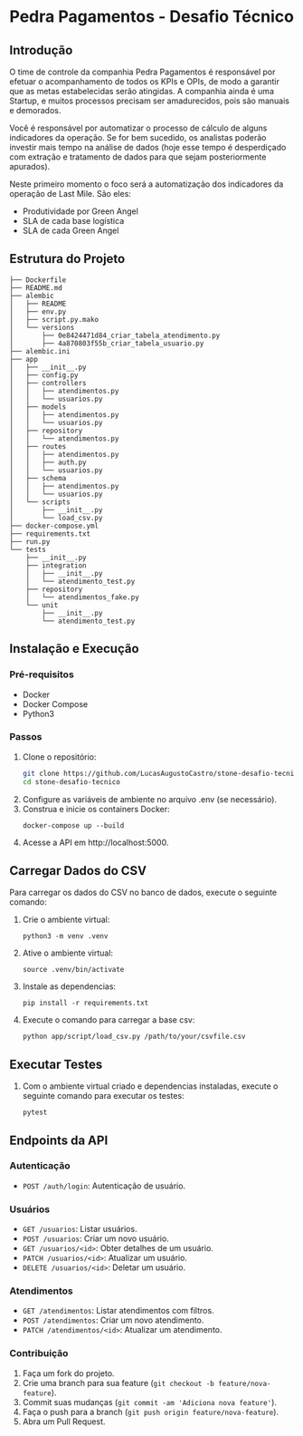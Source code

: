 # Pedra Pagamentos - Desafio Técnico

## Introdução

O time de controle da companhia Pedra Pagamentos é responsável por efetuar o acompanhamento de todos os KPIs e OPIs, de modo a garantir que as metas estabelecidas serão atingidas. A companhia ainda é uma Startup, e muitos processos precisam ser amadurecidos, pois são manuais e demorados.

Você é responsável por automatizar o processo de cálculo de alguns indicadores da operação. Se for bem sucedido, os analistas poderão investir mais tempo na análise de dados (hoje esse tempo é desperdiçado com extração e tratamento de dados para que sejam posteriormente apurados).

Neste primeiro momento o foco será a automatização dos indicadores da operação de Last Mile. São eles:
- Produtividade por Green Angel
- SLA de cada base logística
- SLA de cada Green Angel

## Estrutura do Projeto
```
├── Dockerfile
├── README.md
├── alembic
│   ├── README
│   ├── env.py
│   ├── script.py.mako
│   └── versions
│       ├── 0e8424471d84_criar_tabela_atendimento.py
│       ├── 4a870803f55b_criar_tabela_usuario.py
├── alembic.ini
├── app
│   ├── __init__.py
│   ├── config.py
│   ├── controllers
│   │   ├── atendimentos.py
│   │   └── usuarios.py
│   ├── models
│   │   ├── atendimentos.py
│   │   └── usuarios.py
│   ├── repository
│   │   └── atendimentos.py
│   ├── routes
│   │   ├── atendimentos.py
│   │   ├── auth.py
│   │   └── usuarios.py
│   ├── schema
│   │   ├── atendimentos.py
│   │   └── usuarios.py
│   └── scripts
│       ├── __init__.py
│       └── load_csv.py
├── docker-compose.yml
├── requirements.txt
├── run.py
└── tests
    ├── __init__.py
    ├── integration
    │   ├── __init__.py
    │   └── atendimento_test.py
    ├── repository
    │   └── atendimentos_fake.py
    └── unit
        ├── __init__.py
        └── atendimento_test.py
```
## Instalação e Execução

### Pré-requisitos

- Docker
- Docker Compose
- Python3

### Passos

1. Clone o repositório:
   ```sh
   git clone https://github.com/LucasAugustoCastro/stone-desafio-tecnico.git
   cd stone-desafio-tecnico
2. Configure as variáveis de ambiente no arquivo .env (se necessário).
3. Construa e inicie os containers Docker:
    ```
    docker-compose up --build
    ```
4. Acesse a API em http://localhost:5000.

## Carregar Dados do CSV
Para carregar os dados do CSV no banco de dados, execute o seguinte comando:
1. Crie o ambiente virtual:
    ```
    python3 -m venv .venv
    ```
2. Ative o ambiente virtual:
    ```
    source .venv/bin/activate
    ```
3. Instale as dependencias:
    ```
    pip install -r requirements.txt
    ```
4. Execute o comando para carregar a base csv:
    ```
    python app/script/load_csv.py /path/to/your/csvfile.csv
    ```

## Executar Testes
1. Com o ambiente virtual criado e dependencias instaladas, execute o seguinte comando para executar os testes:
    ```
    pytest
    ```

## Endpoints da API
### Autenticação
- ```POST /auth/login```: Autenticação de usuário.
### Usuários
- ```GET /usuarios```: Listar usuários.
- ```POST /usuarios```: Criar um novo usuário.
- ```GET /usuarios/<id>```: Obter detalhes de um usuário.
- ```PATCH /usuarios/<id>```: Atualizar um usuário.
- ```DELETE /usuarios/<id>```: Deletar um usuário.
### Atendimentos
- ```GET /atendimentos```: Listar atendimentos com filtros.
- ```POST /atendimentos```: Criar um novo atendimento.
- ```PATCH /atendimentos/<id>```: Atualizar um atendimento.
### Contribuição
1. Faça um fork do projeto.
2. Crie uma branch para sua feature (```git checkout -b feature/nova-feature```).
3. Commit suas mudanças (```git commit -am 'Adiciona nova feature'```).
4. Faça o push para a branch (```git push origin feature/nova-feature```).
5. Abra um Pull Request.
